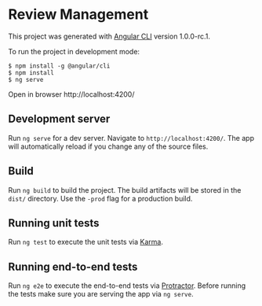 # Review Management

This project was generated with [Angular CLI](https://github.com/angular/angular-cli) version 1.0.0-rc.1.

To run the project in development mode:
```
$ npm install -g @angular/cli
$ npm install
$ ng serve
```
Open in browser http://localhost:4200/

## Development server
Run `ng serve` for a dev server. Navigate to `http://localhost:4200/`. The app will automatically reload if you change any of the source files.

## Build

Run `ng build` to build the project. The build artifacts will be stored in the `dist/` directory. Use the `-prod` flag for a production build.

## Running unit tests

Run `ng test` to execute the unit tests via [Karma](https://karma-runner.github.io).

## Running end-to-end tests

Run `ng e2e` to execute the end-to-end tests via [Protractor](http://www.protractortest.org/).
Before running the tests make sure you are serving the app via `ng serve`.

